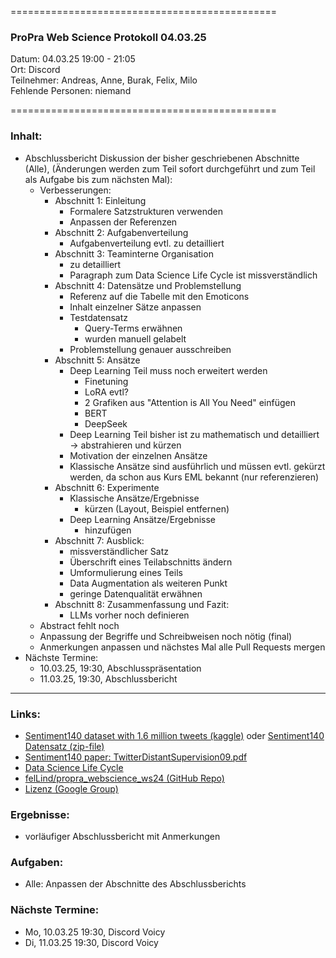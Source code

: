 
==============================================

### ProPra Web Science Protokoll 04.03.25

Datum: 04.03.25 19:00 - 21:05  
Ort: Discord  
Teilnehmer: Andreas, Anne, Burak, Felix, Milo  
Fehlende Personen: niemand

==============================================


### Inhalt:
- Abschlussbericht Diskussion der bisher geschriebenen Abschnitte (Alle), (Änderungen werden zum Teil sofort durchgeführt und zum Teil als Aufgabe bis zum nächsten Mal):
	- Verbesserungen:
		- Abschnitt 1: Einleitung
			- Formalere Satzstrukturen verwenden
			- Anpassen der Referenzen
		- Abschnitt 2: Aufgabenverteilung
			- Aufgabenverteilung evtl. zu detailliert
		- Abschnitt 3: Teaminterne Organisation
			- zu detailliert
			- Paragraph zum Data Science Life Cycle ist missverständlich
		- Abschnitt 4: Datensätze und Problemstellung
			- Referenz auf die Tabelle mit den Emoticons
			- Inhalt einzelner Sätze anpassen
			- Testdatensatz
				- Query-Terms erwähnen
				- wurden manuell gelabelt
			- Problemstellung genauer ausschreiben
		- Abschnitt 5: Ansätze
			- Deep Learning Teil muss noch erweitert werden
				- Finetuning
				- LoRA evtl?
				- 2 Grafiken aus "Attention is All You Need" einfügen
				- BERT
				- DeepSeek
			- Deep Learning Teil bisher ist zu mathematisch und detailliert -> abstrahieren und kürzen
			- Motivation der einzelnen Ansätze
			- Klassische Ansätze sind ausführlich und müssen evtl. gekürzt werden, da schon aus Kurs EML bekannt (nur referenzieren)
		- Abschnitt 6: Experimente
			- Klassische Ansätze/Ergebnisse
				- kürzen (Layout, Beispiel entfernen)
			- Deep Learning Ansätze/Ergebnisse
				- hinzufügen
		- Abschnitt 7: Ausblick: 
			- missverständlicher Satz
			- Überschrift eines Teilabschnitts ändern
			- Umformulierung eines Teils
			- Data Augmentation als weiteren Punkt
			- geringe Datenqualität erwähnen
		- Abschnitt 8: Zusammenfassung und Fazit:
			- LLMs vorher noch definieren
	- Abstract fehlt noch
	- Anpassung der Begriffe und Schreibweisen noch nötig (final)
	- Anmerkungen anpassen und nächstes Mal alle Pull Requests mergen
- Nächste Termine: 
	- 10.03.25, 19:30, Abschlusspräsentation
	- 11.03.25, 19:30, Abschlussbericht



---------------------------------------------


### Links:
- [Sentiment140 dataset with 1.6 million tweets (kaggle)](https://www.kaggle.com/datasets/kazanova/sentiment140/code?datasetId=2477&sortBy=commentCount) oder [Sentiment140 Datensatz (zip-file)](https://cs.stanford.edu/people/alecmgo/trainingandtestdata.zip)
- [Sentiment140 paper: TwitterDistantSupervision09.pdf](https://www-cs.stanford.edu/people/alecmgo/papers/TwitterDistantSupervision09.pdf)
- [Data Science Life Cycle](Data_Science_Life_Cycle.png)
- [felLind/propra_webscience_ws24 (GitHub Repo)](https://github.com/felLind/propra_webscience_ws24/tree/main)
- [Lizenz (Google Group)](https://groups.google.com/g/sentiment140/c/IZUgbwH99L8)

### Ergebnisse:
- vorläufiger Abschlussbericht mit Anmerkungen

### Aufgaben:
- Alle: Anpassen der Abschnitte des Abschlussberichts

### Nächste Termine: 
- Mo, 10.03.25 19:30, Discord Voicy
- Di, 11.03.25 19:30, Discord Voicy

